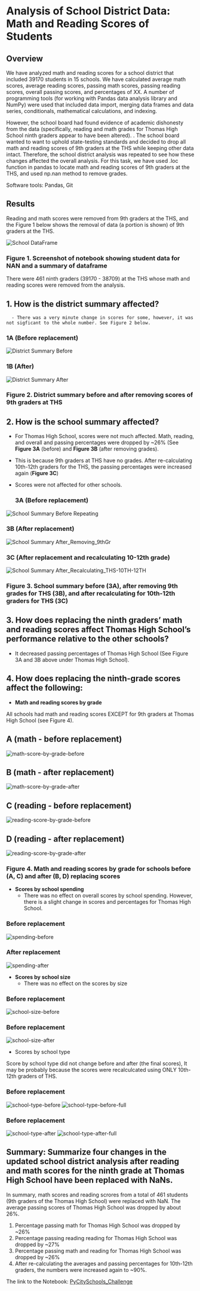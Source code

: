 # Analysis of School District Data: Math and Reading Scores of Students

## Overview

We have analyzed math and reading scores for a school district that included 39170 students in 15 schools. We have calculated average math scores, average reading scores, passing math scores, passing reading scores, overall passing scores, and percentages of XX. A number of programming tools (for working with Pandas data analysis library and NumPy) were used that included data import, merging data frames and data series, conditionals, mathematical calculations, and indexing.   

However, the school board had found evidence of academic dishonesty from the data (specifically, reading and math grades for Thomas High School ninth graders appear to have been altered). . The school board wanted to want to uphold state-testing standards and decided to drop all math and reading scores of 9th graders at the THS while keeping other data intact. Therefore, the school district analysis was repeated to see how these changes affected the overall analysis. For this task, we have used .loc function in pandas to locate math and reading scores of 9th graders at the THS, and used np.nan method to remove grades.

Software tools: Pandas, Git

## Results

Reading and math scores were removed from 9th graders at the THS, and the Figure 1 below shows the removal of data (a portion is shown) of 9th graders at the THS.

  ![School DataFrame](/resources/school_data_after_removing_grades.png)
   
  ### Figure 1. Screenshot of notebook showing student data for NAN and a summary of dataframe
  
  There were 461 ninth graders (39170 - 38709) at the THS whose math and reading scores were removed from the analysis. 
  
## 1. How is the district summary affected?

      - There was a very minute change in scores for some, however, it was not sigficant to the whole number. See Figure 2 below.

### 1A (Before replacement)
![District Summary Before](/resources/district-summary-before.png)

### 1B (After)
![District Summary After](/resources/district_summary_after_repeating.png)
 

### Figure 2. District summary before and after removing scores of 9th graders at THS


## 2. How is the school summary affected?

  - For Thomas High School, scores were not much affected. Math, reading, and overall and passing percentages were dropped by ~26% (See **Figure 3A** (before) and **Figure 3B** (after removing grades). 
  - This is because 9th graders at THS have no grades. After re-calculating 10th-12th graders for the THS, the passing percentages were increased again (**Figure 3C**) 
  - Scores were not affected for other schools. 
    
    ### 3A (Before replacement)
  ![School Summary Before Repeating](/resources/school_summary_before-repeating.png)
  
   ### 3B (After replacement)
  
  ![School Summary After_Removing_9thGr](/resources/school_summary-after-removing-9thgr.png)
  
   ### 3C (After replacement and recalculating 10-12th grade)
   
  ![School Summary After_Recalculating_THS-10TH-12TH](/resources/school-summary-after-including_THS10th-12th.png)
  
  ### Figure 3. School summary before (3A), after removing 9th grades for THS (3B), and after recalculating for 10th-12th graders for THS (3C)
  
  
## 3. How does replacing the ninth graders’ math and reading scores affect Thomas High School’s performance relative to the other schools?
   
  - It decreased passing percentages of Thomas High School (See Figure 3A and 3B above under Thomas High School). 

## 4. How does replacing the ninth-grade scores affect the following:

  - **Math and reading scores by grade**

  All schools had math and reading scores EXCEPT for 9th graders at Thomas High School (see Figure 4).
   
   ## A (math - before replacement)
  ![math-score-by-grade-before](/resources/math-scores-by-grade-before.png)
  
  ## B (math - after replacement)
  ![math-score-by-grade-after](/resources/math-scores-by-grade-after.png)
  
  ## C (reading - before replacement)
  ![reading-score-by-grade-before](/resources/reading-scores-by-grade-before.png)
  
  ## D (reading - after replacement)
  ![reading-score-by-grade-after](/resources/reading-scores-by-grade-after.png)
  
  ### Figure 4. Math and reading scores by grade for schools before (A, C) and after (B, D) replacing scores
  
  - **Scores by school spending**
    - There was no effect on overall scores by school spending. However, there is a slight change in scores and percentages for Thomas High School.
  
  ### Before replacement
  ![spending-before](/resources/spending-before.png)
  
  ### After replacement
  ![spending-after](/resources/spending-after.png)
      
      
  - **Scores by school size**
    - There was no effect on the scores by size

### Before replacement
![school-size-before](/resources/school-size-before.png)

### Before replacement
![school-size-after](/resources/school-size-after.png)

      
  - Scores by school type
 
 Score by school type did not change before and after (the final scores), It may be probably because the scores were recalculcated using ONLY 10th-12th graders of THS.  
 
### Before replacement
 ![school-type-before](/resources/scores-by-spending-before.png)
 ![school-type-before-full](/resources/school-type-before.png)
 
 
### Before replacement
 ![school-type-after](/resources/school-type-after.png)
 ![school-type-after-full](/resources/scores_by_spending-after.png)
      
## Summary: Summarize four changes in the updated school district analysis after reading and math scores for the ninth grade at Thomas High School have been replaced with NaNs.

In summary, math scores and reading scrores from a total of 461 students (9th graders of the Thomas High School) were replaced with NaN. The average passing scores of Thomas High School was dropped by about 26%. 

1. Percentage passing math for Thomas High School was dropped by ~26%
2. Percentage passing reading  reading for Thomas High School was dropped by ~27%
3. Percentage passing math and reading for Thomas High School was dropped by ~26%
4. After re-calculating the averages and passing percentages for 10th-12th graders, the numbers were increased again to ~90%. 


The link to the Notebook: [PyCitySchools_Challenge](/PyCitySchools_Challenge.ipynb)
